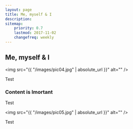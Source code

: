 ```yaml
---
layout: page
title: Me, myself & I
description: 
sitemap:
    priority: 0.7
    lastmod: 2017-11-02
    changefreq: weekly
---
```

## Me, myself & I

<span class="image left"><img src="{{ "/images/pic04.jpg" | absolute_url }}" alt="" /></span>

Test

### Content is Imortant
<div class="box">
  <p>
  Test
  </p>
</div>

<span class="image left"><img src="{{ "/images/pic05.jpg" | absolute_url }}" alt="" /></span>

Test
